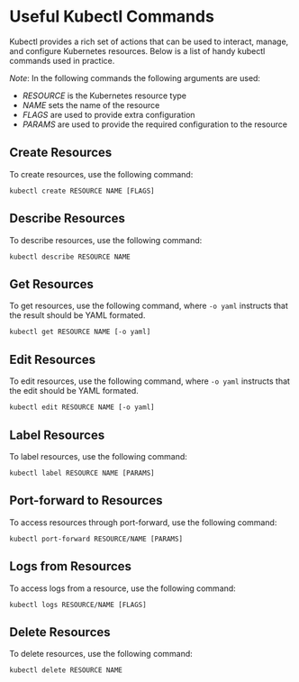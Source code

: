 # Useful Kubectl Commands


Kubectl provides a rich set of actions that can be used to interact, manage, and configure Kubernetes resources. Below is a list of handy kubectl commands used in practice.

*Note*: In the following commands the following arguments are used:

- *RESOURCE* is the Kubernetes resource type
- *NAME* sets the name of the resource
- *FLAGS* are used to provide extra configuration
- *PARAMS* are used to provide the required configuration to the resource

## Create Resources

To create resources, use the following command:

`kubectl create RESOURCE NAME [FLAGS]`

## Describe Resources

To describe resources, use the following command:

`kubectl describe RESOURCE NAME`

## Get Resources

To get resources, use the following command, where `-o yaml` instructs that the result should be YAML formated.

`kubectl get RESOURCE NAME [-o yaml]`

## Edit Resources

To edit resources, use the following command, where `-o yaml` instructs that the edit should be YAML formated.

`kubectl edit RESOURCE NAME [-o yaml]`

## Label Resources

To label resources, use the following command:

`kubectl label RESOURCE NAME [PARAMS]`

## Port-forward to Resources

To access resources through port-forward, use the following command:

`kubectl port-forward RESOURCE/NAME [PARAMS]`


## Logs from Resources

To access logs from a resource, use the following command:

`kubectl logs RESOURCE/NAME [FLAGS]`

## Delete Resources

To delete resources, use the following command:

`kubectl delete RESOURCE NAME`
